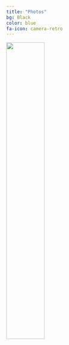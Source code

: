 ```yaml
---
title: "Photos"
bg: Black
color: blue
fa-icon: camera-retro
---
```


<!--## Setup as user homepage-->

<div class="image-gallery">

<img src="img/DSC05713.jpg" width="45%" height="45%">
<!--<img src="img/headshot2.jpg" width="45%" height="45%"/>
<img src="img/UTC2019-1.jpg" width="45%" height="45%"/>
<img src="img/UTC2019-4.jpg" width="45%" height="45%"/>
<img src="img/UTC2019-7.jpg" width="45%" height="45%"/>
<img src="img/Orem Library 2020 -3.jpg" width="45%" height="45%"/>
<img src="img/Orem Library 2020 -12.JPG" width="45%" height="45%"/>
<img src="img/Orem Library 2020 -14.JPG" width="45%" height="45%"/>
<img src="img/Orem Library 2020 -17.JPG" width="45%" height="45%"/>
<img src="img/Orem Library 2020 -19.JPG" width="45%" height="45%"/>
<img src="img/Orem Library 2020 -23.JPG" width="45%" height="45%"/>
<img src="img/IMG_6956.PNG" width="45%" height="45%"/>
<img src="img/street Fair.jpg" width="45%" height="45%"/>
<img src="img/Orem Library 2017-18.jpg" width="45%" height="45%"/>
<img src="img/Orem Library 2017-27.jpg" width="45%" height="45%"/>
<img src="img/IMG_7494.JPG" width="45%" height="45%"/>
<img src="img/old mill.jpg" width="45%" height="45%"/>
<img src="img/IMG_7746.JPG" width="45%" height="45%"/>
<img src="img/IMG_7820.JPG" width="45%" height="45%"/>
<img src="img/scott 3.JPG" width="45%" height="45%"/>
<img src="img/IMG_7647 blur.png" width="45%" height="45%"/>
<img src="img/IMG_7848.JPG" width="45%" height="45%"/>
<img src="img/IMG_7486.JPG" width="45%" height="45%"/>-->
<div class="clear"></div>
</div>


<!--- Go click **fork** on the [github project page](https://github.com/t413/SinglePaged)
- Rename your new repository to `**username**.github.io`. (click settings in the right column)
- Clone your repository, **cd into the project**
- Run `git checkout publish && git branch -m master && git push -u origin master && git branch -D gh-pages` to get the *publish* branch as master for a clean, empty starting point.
- On your github project page go to *settings* again and change your **default branch** to ***master***
- Run `git push origin --delete gh-pages` to delete your remote's development branch

Now hop over to [Usage](#usage) to get it running with your own stuff!

**When you publish changes use `git push -u origin master`**

-------------------------


## Setup as standalone project page

- Go click **fork** on the [github project page](https://github.com/t413/SinglePaged)
- Rename your new repository to `whatever you want`. (click settings in the right column)
  * It will go live at yourusername.github.io/**WhateverYouWant**
- Clone your repository, cd into the project
- Run `git checkout publish && git branch -D gh-pages && git branch -m gh-pages && git push -uf origin gh-pages` to swap the *publish* and *gh-pages* branch.

Now hop over to [Usage](#usage) to get it running with your own stuff!

**When you publish changes use `git push -u origin gh-pages`**

-------------------------


## Setup inside existing project

This is the most complicated use-case .. but it's the coolest.
Say you've got your kickass project `github.com/t413/kicker` and want to have
some web presence to post about on [hacker news](http://news.ycombinator.com).
This will create an orphan branch called `gh_pages` in your repository
where you can publish changes, posts, images, and such. It won't alter your code at all.

- `cd` into your project on the command line
- use `git remote add -t publish singlepage git@github.com:t413/SinglePaged.git` to get access to this repository.
- use `git fetch singlepage publish:gh-pages` to fetch the remote branch
- use `git branch --set-upstream gh-pages singlepage/publish && git checkout gh-pages;`
  This creates and checks out an orphan branch called gh-pages that tracks the original and lets you make changes.
- When you run `git push gh-pages:origin/gh-pages` it'll be live at *yourusername.github.io/repositoryName*

Now hop over to [Usage](#usage) to get it running with your own stuff!

**When you publish changes use `git push -u origin gh-pages`**-->
